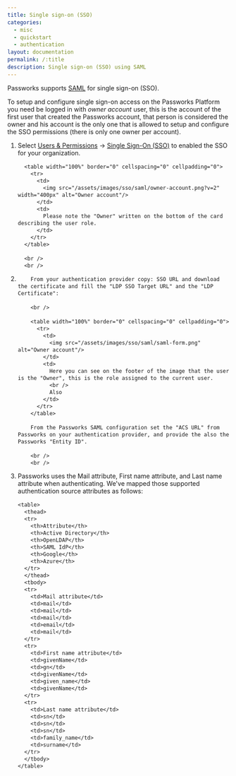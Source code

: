 ```yaml
---
title: Single sign-on (SSO)
categories:
  - misc
  - quickstart
  - authentication
layout: documentation
permalink: /:title
description: Single sign-on (SSO) using SAML
---
```


Passworks supports [SAML](https://en.wikipedia.org/wiki/Security_Assertion_Markup_Language) for single sign-on (SSO).

To setup and configure single sign-on access on the Passworks Platform you need be logged in with *owner account* user, this is the account of the first user that created the Passworks account, that person is considered the owner and his account is the only one that is allowed to setup and configure the SSO permissions (there is only one owner per account).

<ol>

  <li>
      Select <a href="https://passworks.io/organizations/roles">Users & Permissions</a> &#x2192; <a href="https://passworks.io/sso/saml">Single Sign-On (SSO)</a> to enabled the SSO for your organization.

      <table width="100%" border="0" cellspacing="0" cellpadding="0">
        <tr>
          <td>
            <img src="/assets/images/sso/saml/owner-account.png?v=2" width="400px" alt="Owner account"/>
          </td>
          <td>
            Please note the "Owner" written on the bottom of the card describing the user role.
          </td>
        </tr>
      </table>

      <br />
      <br />
  </li>
  <li>

        From your authentication provider copy: SSO URL and download the certificate and fill the "LDP SSO Target URL" and the "LDP Certificate":

        <br />

        <table width="100%" border="0" cellspacing="0" cellpadding="0">
          <tr>
            <td>
              <img src="/assets/images/sso/saml/saml-form.png" alt="Owner account"/>
            </td>
            <td>
              Here you can see on the footer of the image that the user is the "Owner", this is the role assigned to the current user.
              <br />
              Also
            </td>
          </tr>
        </table>

        From the Passworks SAML configuration set the "ACS URL" from Passworks on your authentication provider, and provide the also the Passworks "Entity ID".

        <br />
        <br />

  </li>

  <li>
    Passworks uses the Mail attribute, First name attribute, and Last name attribute when authenticating. We've mapped those supported authentication source attributes as follows:

    <table>
      <thead>
      <tr>
        <th>Attribute</th>
        <th>Active Directory</th>
        <th>OpenLDAP</th>
        <th>SAML IdP</th>
        <th>Google</th>
        <th>Azure</th>
      </tr>
      </thead>
      <tbody>
      <tr>
        <td>Mail attribute</td>
        <td>mail</td>
        <td>mail</td>
        <td>mail</td>
        <td>email</td>
        <td>mail</td>
      </tr>
      <tr>
        <td>First name attribute</td>
        <td>givenName</td>
        <td>gn</td>
        <td>givenName</td>
        <td>given_name</td>
        <td>givenName</td>
      </tr>
      <tr>
        <td>Last name attribute</td>
        <td>sn</td>
        <td>sn</td>
        <td>sn</td>
        <td>family_name</td>
        <td>surname</td>
      </tr>
      </tbody>
    </table>

  </li>

</ol>
